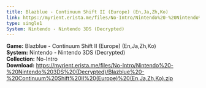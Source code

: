 ```yaml
---
title: Blazblue - Continuum Shift II (Europe) (En,Ja,Zh,Ko)
link: https://myrient.erista.me/files/No-Intro/Nintendo%20-%20Nintendo%203DS%20(Decrypted)/Blazblue%20-%20Continuum%20Shift%20II%20(Europe)%20(En,Ja,Zh,Ko).zip
type: single1
System: Nintendo - Nintendo 3DS (Decrypted)
---
```

<b>Game:</b> Blazblue - Continuum Shift II (Europe) (En,Ja,Zh,Ko)<br>
<b>System:</b> Nintendo - Nintendo 3DS (Decrypted)<br>
<b>Collection:</b> No-Intro<br>
<b>Download:</b> https://myrient.erista.me/files/No-Intro/Nintendo%20-%20Nintendo%203DS%20(Decrypted)/Blazblue%20-%20Continuum%20Shift%20II%20(Europe)%20(En,Ja,Zh,Ko).zip